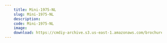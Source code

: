 ```yaml
---
    title: Mini-1975-NL
    slug: Mini-1975-NL
    description:
    code: Mini-1975-NL
    image:
    download: https://cmdiy-archive.s3.us-east-1.amazonaws.com/brochures/documents/Mini-1975-NL.pdf
---
```

<!-- Content of the page -->

##
        